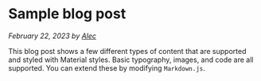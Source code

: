# Sample blog post

_February 22, 2023 by [Alec](/)_

This blog post shows a few different types of content that are supported and styled with
Material styles. Basic typography, images, and code are all supported.
You can extend these by modifying `Markdown.js`.